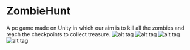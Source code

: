 # ZombieHunt
A pc game made on Unity in which our aim is to kill all the zombies and reach the checkpoints to collect treasure.
![alt tag](https://raw.github.com/deep110/ZombieHunt/master/ScreenShots/Screenshot1.png)
![alt tag](https://raw.github.com/deep110/ZombieHunt/master/ScreenShots/Screenshot2.png)
![alt tag](https://raw.github.com/deep110/ZombieHunt/master/ScreenShots/Screenshot3.png)
![alt tag](https://raw.github.com/deep110/ZombieHunt/master/ScreenShots/Screenshot4.png)

